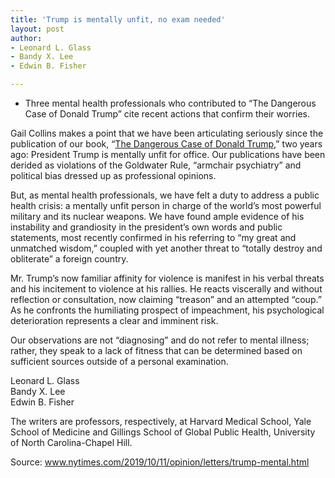 ```yaml
---
title: 'Trump is mentally unfit, no exam needed'
layout: post
author:
- Leonard L. Glass
- Bandy X. Lee
- Edwin B. Fisher

---
```


- Three mental health professionals who contributed to “The Dangerous Case of Donald Trump” cite recent actions that confirm their worries.

Gail Collins makes a point that we have been articulating seriously since the publication of our book, “[The Dangerous Case of Donald Trump](/2017/10/03/the-dangerous-case-of-donald-trump-2.html),” two years ago: President Trump is mentally unfit for office. Our publications have been derided as violations of the Goldwater Rule, “armchair psychiatry” and political bias dressed up as professional opinions.

But, as mental health professionals, we have felt a duty to address a public health crisis: a mentally unfit person in charge of the world’s most powerful military and its nuclear weapons. We have found ample evidence of his instability and grandiosity in the president’s own words and public statements, most recently confirmed in his referring to “my great and unmatched wisdom,” coupled with yet another threat to “totally destroy and obliterate” a foreign country.

Mr. Trump’s now familiar affinity for violence is manifest in his verbal threats and his incitement to violence at his rallies. He reacts viscerally and without reflection or consultation, now claiming “treason” and an attempted “coup.” As he confronts the humiliating prospect of impeachment, his psychological deterioration represents a clear and imminent risk.

Our observations are not “diagnosing” and do not refer to mental illness; rather, they speak to a lack of fitness that can be determined based on sufficient sources outside of a personal examination.

Leonard L. Glass<br>
Bandy X. Lee<br>
Edwin B. Fisher

The writers are professors, respectively, at Harvard Medical School, Yale School of Medicine and Gillings School of Global Public Health, University of North Carolina-Chapel Hill.

Source: www.nytimes.com/2019/10/11/opinion/letters/trump-mental.html
